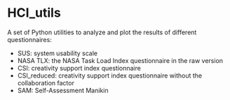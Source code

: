 # HCI_utils

A set of Python utilities to analyze and plot the results of different questionnaires:

- SUS: system usability scale
- NASA TLX: the NASA Task Load Index questionnaire in the raw version
- CSI: creativity support index questionnaire
- CSI_reduced: creativity support index questionnaire without the collaboration factor
- SAM: Self-Assessment Manikin

